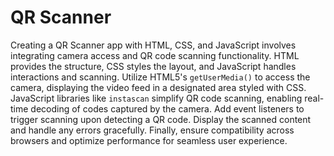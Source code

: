 # QR Scanner
Creating a QR Scanner app with HTML, CSS, and JavaScript involves integrating camera access and QR code scanning functionality. HTML provides the structure, CSS styles the layout, and JavaScript handles interactions and scanning. Utilize HTML5's `getUserMedia()` to access the camera, displaying the video feed in a designated area styled with CSS. JavaScript libraries like `instascan` simplify QR code scanning, enabling real-time decoding of codes captured by the camera. Add event listeners to trigger scanning upon detecting a QR code. Display the scanned content and handle any errors gracefully. Finally, ensure compatibility across browsers and optimize performance for seamless user experience.

